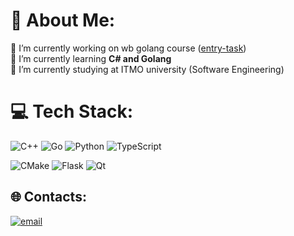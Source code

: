 # 💫 About Me:
🔭 I’m currently working on wb golang course ([entry-task](https://github.com/GeorgiiChertkoev/wb-test-task))<br>
🌱 I’m currently learning **C# and Golang**<br>
🏫 I’m currently studying at ITMO university (Software Engineering)<br>


# 💻 Tech Stack:
![C++](https://img.shields.io/badge/c++-%2300599C.svg?style=for-the-badge&logo=c%2B%2B&logoColor=white) 
![Go](https://img.shields.io/badge/go-%2300ADD8.svg?style=for-the-badge&logo=go&logoColor=white) 
![Python](https://img.shields.io/badge/python-3670A0?style=for-the-badge&logo=python&logoColor=ffdd54) 
![TypeScript](https://img.shields.io/badge/typescript-%23007ACC.svg?style=for-the-badge&logo=typescript&logoColor=white) 

![CMake](https://img.shields.io/badge/CMake-%23008FBA.svg?style=for-the-badge&logo=cmake&logoColor=white)
![Flask](https://img.shields.io/badge/flask-%23000.svg?style=for-the-badge&logo=flask&logoColor=white) 
![Qt](https://img.shields.io/badge/Qt-%23217346.svg?style=for-the-badge&logo=Qt&logoColor=white) 

<!--- 

# 📊 GitHub Stats:

<picture>
  <source 
    srcset="https://nirzak-streak-stats.vercel.app/?user=GeorgiiChertkoev&theme=dark&hide_border=false" 
    media="(prefers-color-scheme: dark)"
  />
  <source
    srcset="https://nirzak-streak-stats.vercel.app/?user=GeorgiiChertkoev&theme=light&hide_border=false"
    media="(prefers-color-scheme: light)"
  />
  <img
    src="https://nirzak-streak-stats.vercel.app/?user=GeorgiiChertkoev&theme=dark&hide_border=false"
    alt="Статистика GitHub"
  />
</picture>
  [comment]-- ![](https://github-readme-stats.vercel.app/api/top-langs/?username=GeorgiiChertkoev&theme=dark&hide_border=false&include_all_commits=true&count_private=true&layout=compact) 
<br>
<picture>
  <source 
    srcset="https://github-readme-stats.vercel.app/api/top-langs/?username=GeorgiiChertkoev&theme=dark&hide_border=false&include_all_commits=true&count_private=true&layout=compact" 
    media="(prefers-color-scheme: dark)"
  />
  <source
    srcset="https://github-readme-stats.vercel.app/api/top-langs/?username=GeorgiiChertkoev&theme=light&hide_border=false&include_all_commits=true&count_private=true&layout=compact"
    media="(prefers-color-scheme: light)"
  />
  <img
    src="https://github-readme-stats.vercel.app/api/top-langs/?username=GeorgiiChertkoev&theme=dark&hide_border=false&include_all_commits=true&count_private=true&layout=compact"
    alt="Статистика GitHub"
  />
</picture>



## 🏆 GitHub Trophies
![](https://github-profile-trophy.vercel.app/?username=GeorgiiChertkoev&theme=onedark&no-frame=false&no-bg=true&margin-w=4&rank=-?,-C)



-->


## 🌐 Contacts:
[![email](https://img.shields.io/badge/Email-D14836?logo=gmail&logoColor=white)](mailto:chertkoevgeorgij@gmail.com) 


<!-- Proudly created with GPRM ( https://gprm.itsvg.in ) -->
